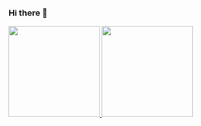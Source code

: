 ### Hi there 👋

 <div>
  <a href="https://github.com/Kevin-Jose-Sandoval">
  <img height="180em" src="https://github-readme-stats.vercel.app/api?username=Kevin-Jose-Sandoval&show_icons=true&theme=highcontrast&include_all_commits=true&count_private=true"/>
  <img height="180em" src="https://github-readme-stats.vercel.app/api/top-langs/?username=Kevin-Jose-Sandoval&layout=compact&langs_count=5&theme=highcontrast"/>
</div>
